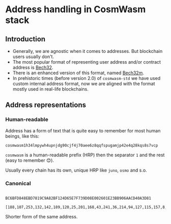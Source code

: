 # Address handling in CosmWasm stack

## Introduction

* Generally, we are agnostic when it comes to addresses. But blockchain users usually don't.
* The most popular format of representing user address and/or contract address
  is [Bech32](https://github.com/bitcoin/bips/blob/master/bip-0173.mediawiki).
* There is an enhanced version of this format,
  named [Bech32m](https://github.com/bitcoin/bips/blob/master/bip-0350.mediawiki).
* In prehistoric times (before version 2.0) of `cosmwasm-std` we have used custom internal address format, now we are
  aligned with the format mostly used in real-life blockchains.

## Address representations

### Human-readable

Address has a form of text that is quite easy to remember for most human beings, like this:

```
cosmwasm1h34lmpywh4upnjdg90cjf4j70aee6z8qqfspugamjp42e4q28kqs8s7vcp
```

`cosmwasm` is a human-readable prefix (HRP) then the separator `1` and the rest (easy to remember 😊).

Usually every chain has its own, unique HRP like `juno`, `osmo` and s.o.

### Canonical

```

BC6BFD848EBD7819C9A82BF124D65E7F739D08E002601E23BB906AACD40A3D81

[188,107,253,132,142,189,120,25,201,168,43,241,36,214,94,127,115,157,8,224,2,96,30,35,187,144,106,172,212,10,61,129]

```

Shorter form of the same address.
